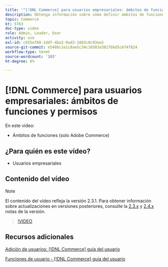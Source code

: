 ```yaml
---
title: '"[!DNL Commerce] para usuarios empresariales: ámbitos de funciones y permisos"'
description: Obtenga información sobre cómo definir ámbitos de funciones (exclusivos de Adobe Commerce) y los permisos asociados por sitio o almacén.
topic: Commerce
kt: 5763
doc-type: video
role: Admin, Leader, User
activity: use
exl-id: c655ef88-1ddf-4ba3-9ad3-1883c0c93ee2
source-git-commit: e540bc1e1c8ae5c34c16503a381f6bd5c674f824
workflow-type: tm+mt
source-wordcount: '103'
ht-degree: 0%

---
```


# [!DNL Commerce] para usuarios empresariales: ámbitos de funciones y permisos

En este vídeo:

- Ámbitos de funciones (solo Adobe Commerce)

## ¿Para quién es este vídeo?

- Usuarios empresariales

## Contenido del vídeo

>[!NOTE]
>
>El contenido del vídeo refleja la versión 2.3.1. Para obtener información sobre actualizaciones en versiones posteriores, consulte la [ 2.3.x](https://devdocs.magento.com/guides/v2.3/release-notes/bk-release-notes.html) y [2.4.x](https://devdocs.magento.com/guides/v2.4/release-notes/bk-release-notes.html) notas de la versión.

>[!VIDEO](https://video.tv.adobe.com/v/35948?quality=12&learn=on)

## Recursos adicionales

[Adición de usuarios: [!DNL Commerce] guía del usuario](https://docs.magento.com/user-guide/system/permissions-users-all.html)

[Funciones de usuario - [!DNL Commerce] guía del usuario](https://docs.magento.com/user-guide/system/permissions-user-roles.html)
